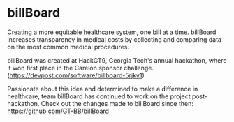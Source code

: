 # billBoard
Creating a more equitable healthcare system, one bill at a time. 
billBoard increases transparency in medical costs by collecting and comparing data on the most common medical procedures.

billBoard was created at HackGT9, Georgia Tech's annual hackathon, where it won first place in the Carelon sponsor challenge.  (https://devpost.com/software/billboard-5rjkv1)

Passionate about this idea and determined to make a difference in healthcare, team billBoard has continued to work on the project post-hackathon. Check out the changes made to billBoard since then: https://github.com/GT-BB/billBoard
